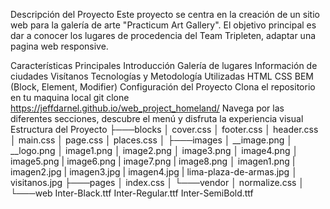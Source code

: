 Descripción del Proyecto
Este proyecto se centra en la creación de un sitio web para la galería de arte "Practicum Art Gallery". El objetivo principal es dar a conocer los lugares de procedencia del Team Tripleten, adaptar una pagina web responsive.

Características Principales
Introducción
Galería de lugares
Información de ciudades
Visítanos
Tecnologías y Metodología Utilizadas
HTML
CSS
BEM (Block, Element, Modifier)
Configuración del Proyecto
Clona el repositorio en tu maquina local git clone  https://jeffdarnel.github.io/web_project_homeland/
Navega por las diferentes secciones, descubre el menú y disfruta la experiencia visual
Estructura del Proyecto
├───blocks
│       cover.css
│       footer.css
│       header.css
│       main.css
│       page.css
│       places.css
│
├───images
│       __image.png
│       __logo.png
│       image1.png
│       image2.png
│       image3.png
│       image4.png
│       image5.png
|       image6.png
|       image7.png
|       image8.png
│       imagen1.png
|       imagen2.jpg
|       imagen3.jpg
|       imagen4.jpg
|       lima-plaza-de-armas.jpg
│       visitanos.jpg
├───pages
│       index.css
│
└───vendor
    │   normalize.css
    │
    └───web
            Inter-Black.ttf
            Inter-Regular.ttf
            Inter-SemiBold.ttf
